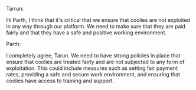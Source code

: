Tarrun:

Hi Parth, I think that it's critical that we ensure that coolies are not exploited in any way through our platform. We need to make sure that they are paid fairly and that they have a safe and positive working environment.

Parth:

I completely agree, Tarun. We need to have strong policies in place that ensure that coolies are treated fairly and are not subjected to any form of exploitation. This could include measures such as setting fair payment rates, providing a safe and secure work environment, and ensuring that coolies have access to training and support.
